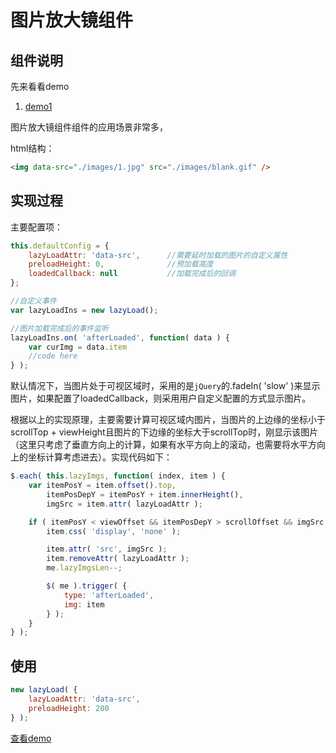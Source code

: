 # 图片放大镜组件

## 组件说明

先来看看demo

1. [demo1](http://zhangchen2397.github.io/component/magnify/demo/)

图片放大镜组件组件的应用场景非常多，

html结构：
```html
<img data-src="./images/1.jpg" src="./images/blank.gif" />
```

## 实现过程

主要配置项：
```javascript
this.defaultConfig = {
    lazyLoadAttr: 'data-src',      //需要延时加载的图片的自定义属性
    preloadHeight: 0,              //预加载高度
    loadedCallback: null           //加载完成后的回调
};

//自定义事件
var lazyLoadIns = new lazyLoad();

//图片加载完成后的事件监听
lazyLoadIns.on( 'afterLoaded', function( data ) {
    var curImg = data.item
    //code here
} );
```

默认情况下，当图片处于可视区域时，采用的是`jQuery`的.fadeIn( 'slow' )来显示图片，如果配置了loadedCallback，则采用用户自定义配置的方式显示图片。

根据以上的实现原理，主要需要计算可视区域内图片，当图片的上边缘的坐标小于scrollTop + viewHeight且图片的下边缘的坐标大于scrollTop时，刚显示该图片（这里只考虑了垂直方向上的计算，如果有水平方向上的滚动，也需要将水平方向上的坐标计算考虑进去）。实现代码如下：

```javascript
$.each( this.lazyImgs, function( index, item ) {
    var itemPosY = item.offset().top,
        itemPosDepY = itemPosY + item.innerHeight(),
        imgSrc = item.attr( lazyLoadAttr );

    if ( itemPosY < viewOffset && itemPosDepY > scrollOffset && imgSrc ) {
        item.css( 'display', 'none' );

        item.attr( 'src', imgSrc );
        item.removeAttr( lazyLoadAttr );
        me.lazyImgsLen--;

        $( me ).trigger( {
            type: 'afterLoaded',
            img: item
        } );
    }
} );
```

## 使用

```javascript
new lazyLoad( {
    lazyLoadAttr: 'data-src',
    preloadHeight: 200
} );
```

[查看demo](http://zhangchen2397.github.io/component/lazy_load/demo/)